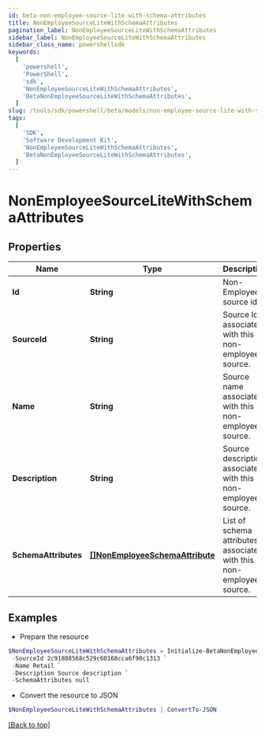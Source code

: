```yaml
---
id: beta-non-employee-source-lite-with-schema-attributes
title: NonEmployeeSourceLiteWithSchemaAttributes
pagination_label: NonEmployeeSourceLiteWithSchemaAttributes
sidebar_label: NonEmployeeSourceLiteWithSchemaAttributes
sidebar_class_name: powershellsdk
keywords:
  [
    'powershell',
    'PowerShell',
    'sdk',
    'NonEmployeeSourceLiteWithSchemaAttributes',
    'BetaNonEmployeeSourceLiteWithSchemaAttributes',
  ]
slug: /tools/sdk/powershell/beta/models/non-employee-source-lite-with-schema-attributes
tags:
  [
    'SDK',
    'Software Development Kit',
    'NonEmployeeSourceLiteWithSchemaAttributes',
    'BetaNonEmployeeSourceLiteWithSchemaAttributes',
  ]
---
```


# NonEmployeeSourceLiteWithSchemaAttributes

## Properties

| Name | Type | Description | Notes |
| --- | --- | --- | --- |
| **Id** | **String** | Non-Employee source id. | [optional] |
| **SourceId** | **String** | Source Id associated with this non-employee source. | [optional] |
| **Name** | **String** | Source name associated with this non-employee source. | [optional] |
| **Description** | **String** | Source description associated with this non-employee source. | [optional] |
| **SchemaAttributes** | [**[]NonEmployeeSchemaAttribute**](non-employee-schema-attribute) | List of schema attributes associated with this non-employee source. | [optional] |

## Examples

- Prepare the resource

```powershell
$NonEmployeeSourceLiteWithSchemaAttributes = Initialize-BetaNonEmployeeSourceLiteWithSchemaAttributes  -Id a0303682-5e4a-44f7-bdc2-6ce6112549c1 `
 -SourceId 2c91808568c529c60168cca6f90c1313 `
 -Name Retail `
 -Description Source description `
 -SchemaAttributes null
```

- Convert the resource to JSON

```powershell
$NonEmployeeSourceLiteWithSchemaAttributes | ConvertTo-JSON
```

[[Back to top]](#)
